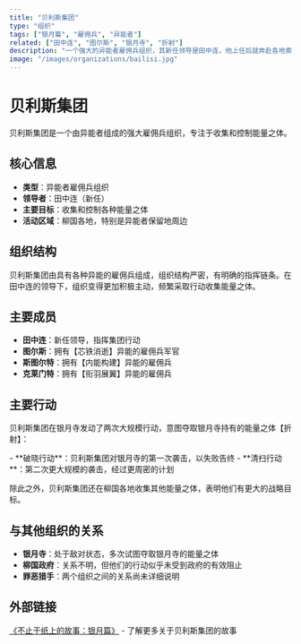 ```yaml
---
title: "贝利斯集团"
type: "组织"
tags: ["银月篇", "雇佣兵", "异能者"]
related: ["田中连", "图尔斯", "银月寺", "折射"]
description: "一个强大的异能者雇佣兵组织，其新任领导是田中连，他上任后就奔赴各地索取保管能量之体。"
image: "/images/organizations/bailisi.jpg"
---
```

# 贝利斯集团

贝利斯集团是一个由异能者组成的强大雇佣兵组织，专注于收集和控制能量之体。

## 核心信息

- **类型**：异能者雇佣兵组织
- **领导者**：田中连（新任）
- **主要目标**：收集和控制各种能量之体
- **活动区域**：柳国各地，特别是异能者保留地周边

## 组织结构

贝利斯集团由具有各种异能的雇佣兵组成，组织结构严密，有明确的指挥链条。在田中连的领导下，组织变得更加积极主动，频繁采取行动收集能量之体。

## 主要成员

- **田中连**：新任领导，指挥集团行动
- **图尔斯**：拥有【芯铁消逝】异能的雇佣兵军官
- **斯图尔特**：拥有【内能构建】异能的雇佣兵
- **克莱门特**：拥有【衔羽展翼】异能的雇佣兵

## 主要行动

贝利斯集团在银月寺发动了两次大规模行动，意图夺取银月寺持有的能量之体【折射】：

<div class="spoiler" data-source="《不止于纸上的故事：银月篇》完结">
- **破晓行动**：贝利斯集团对银月寺的第一次袭击，以失败告终
- **清扫行动**：第二次更大规模的袭击，经过更周密的计划
</div>

除此之外，贝利斯集团还在柳国各地收集其他能量之体，表明他们有更大的战略目标。

## 与其他组织的关系

- **银月寺**：处于敌对状态，多次试图夺取银月寺的能量之体
- **柳国政府**：关系不明，但他们的行动似乎未受到政府的有效阻止
- **罪恶猎手**：两个组织之间的关系尚未详细说明

## 外部链接

[《不止于纸上的故事：银月篇》](https://tobenot.itch.io/beyond-books) - 了解更多关于贝利斯集团的故事 